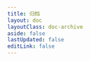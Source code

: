 ```yaml
---
title: 归档
layout: doc
layoutClass: doc-archive
aside: false
lastUpdated: false
editLink: false
---
```


<script setup>
import DocTimelineItem from './components/DocTimeline.vue'
</script>

<style lang="scss" src="./index.scss"></style>

<DocTimelineItem></DocTimelineItem>
